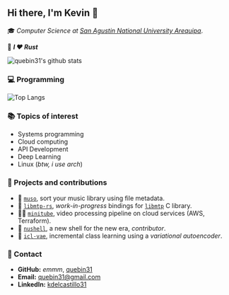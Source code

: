 ## Hi there, I'm Kevin 🐒

🎓 _Computer Science at [San Agustin National University Arequipa](https://www.unsa.edu.pe/en/)_.

🦀 **_I ❤️ Rust_**

![quebin31's github stats](https://github-readme-stats.vercel.app/api?username=quebin31&show_icons=true)

### 💻 Programming 
![Top Langs](https://github-readme-stats.vercel.app/api/top-langs/?username=quebin31&hide=c)

### 📚 Topics of interest
- Systems programming
- Cloud computing 
- API Development
- Deep Learning 
- Linux (_btw, i use arch_)

### 🔨 Projects and contributions 
- 🦀 [`muso`](https://github.com/quebin31/muso), sort your music library using file metadata.
- 🦀 [`libmtp-rs`](https://github.com/quebin31/libmtp-rs), _work-in-progress_ bindings for [`libmtp`](https://github.com/libmtp/libmtp) C library.
- 🦀🐍 [`minitube`](https://github.com/quebin31/muso), video processing pipeline on cloud services (AWS, Terraform).
- 🦀 [`nushell`](https://github.com/nushell/nushell), a new shell for the new era, _contributor_.
- 🐍 [`icl-vae`](https://github.com/quebin31/icl-vae), incremental class learning using a _variational autoencoder_.

### 📨 Contact
- **GitHub:** _emmm_, [quebin31](https://github.com/quebin31)
- **Email:** [quebin31@gmail.com](mailto:quebin31@gmail.com)
- **LinkedIn:** [kdelcastillo31](https://www.linkedin.com/in/kdelcastillo31/)



<!--
**quebin31/quebin31** is a ✨ _special_ ✨ repository because its `README.md` (this file) appears on your GitHub profile.

Here are some ideas to get you started:

- 🔭 I’m currently working on ...
- 🌱 I’m currently learning ...
- 👯 I’m looking to collaborate on ...
- 🤔 I’m looking for help with ...
- 💬 Ask me about ...
- 📫 How to reach me: ...
- 😄 Pronouns: ...
- ⚡ Fun fact: ...
-->
